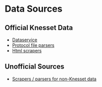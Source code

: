 # Data Sources

## Official Knesset Data
* [Dataservice](/docs/dataservice/README.md)
* [Protocol file parsers](/python/knesset_data/protocols/README.md)
* [Html scrapers](/python/knesset_data/html_scrapers/README.md)

## Unofficial Sources
* [Scrapers / parsers for non-Knesset data](/python/knesset_data/non_knesset_data/README.md)
